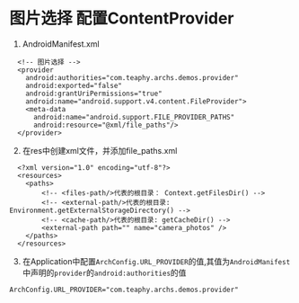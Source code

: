 # 图片选择 配置ContentProvider
  
  1. AndroidManifest.xml
  
```
  <!-- 图片选择 -->
  <provider
    android:authorities="com.teaphy.archs.demos.provider"
    android:exported="false"
    android:grantUriPermissions="true"
    android:name="android.support.v4.content.FileProvider">
    <meta-data
      android:name="android.support.FILE_PROVIDER_PATHS"
      android:resource="@xml/file_paths"/>
  </provider>
```
  
  2. 在res中创建xml文件，并添加file_paths.xml
  
```
  <?xml version="1.0" encoding="utf-8"?>
  <resources>
  	<paths>
  		<!-- <files-path/>代表的根目录： Context.getFilesDir() -->
  		<!-- <external-path/>代表的根目录: Environment.getExternalStorageDirectory() -->
  		<!-- <cache-path/>代表的根目录: getCacheDir() -->
  		<external-path path="" name="camera_photos" />
  	</paths>
  </resources>
```

  3. 在Application中配置`ArchConfig.URL_PROVIDER`的值,其值为`AndroidManifest`中声明的`provider`的`android:authorities`的值
  
```
ArchConfig.URL_PROVIDER="com.teaphy.archs.demos.provider"
```  